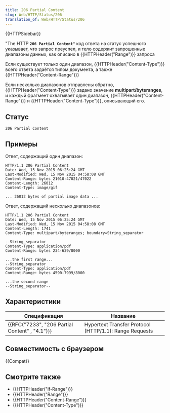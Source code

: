 ```yaml
---
title: 206 Partial Content
slug: Web/HTTP/Status/206
translation_of: Web/HTTP/Status/206
---
```


{{HTTPSidebar}}

"The HTTP **`206 Partial Content"`** код ответа на статус успешного указывает, что запрос преуспел, и тело содержит запрошенные диапазоны данных, как описано в {{HTTPHeader("Range")}} запроса

Если существует только один диапазон, {{HTTPHeader("Content-Type")}} всего ответа задаётся типом документа, а также {{HTTPHeader("Content-Range")}}

Если несколько диапазонов отправлены обратно, {{HTTPHeader("Content-Type")}} задано значение **multipart/byteranges**, и каждый фрагмент охватывает один диапазон, {{HTTPHeader("Content-Range")}} и {{HTTPHeader("Content-Type")}}, описывающий его.

## Статус

```
206 Partial Content
```

## Примеры

Ответ, содержащий один диапазон:

```
HTTP/1.1 206 Partial Content
Date: Wed, 15 Nov 2015 06:25:24 GMT
Last-Modified: Wed, 15 Nov 2015 04:58:08 GMT
Content-Range: bytes 21010-47021/47022
Content-Length: 26012
Content-Type: image/gif

... 26012 bytes of partial image data ...
```

Ответ, содержащий несколько диапазонов:

```
HTTP/1.1 206 Partial Content
Date: Wed, 15 Nov 2015 06:25:24 GMT
Last-Modified: Wed, 15 Nov 2015 04:58:08 GMT
Content-Length: 1741
Content-Type: multipart/byteranges; boundary=String_separator

--String_separator
Content-Type: application/pdf
Content-Range: bytes 234-639/8000

...the first range...
--String_separator
Content-Type: application/pdf
Content-Range: bytes 4590-7999/8000

...the second range
--String_separator--
```

## Характеристики

| Спецификация                                   | Название                                               |
| ---------------------------------------------- | ------------------------------------------------------ |
| {{RFC("7233", "206 Partial Content" , "4.1")}} | Hypertext Transfer Protocol (HTTP/1.1): Range Requests |

## Совместимость с браузером

{{Compat}}

## Смотрите также

- {{HTTPHeader("If-Range")}}
- {{HTTPHeader("Range")}}
- {{HTTPHeader("Content-Range")}}
- {{HTTPHeader("Content-Type")}}
